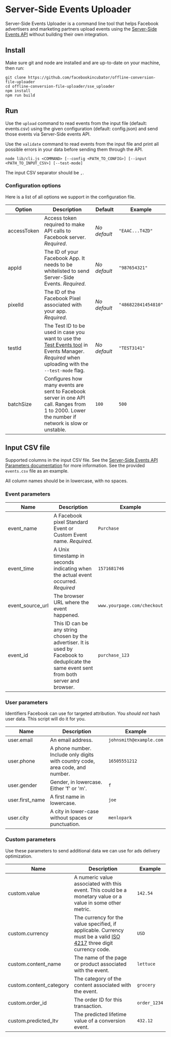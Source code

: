 # Server-Side Events Uploader
Server-Side Events Uploader is a command line tool that helps Facebook advertisers and marketing partners upload events using the [Server-Side Events API](https://developers.facebook.com/docs/marketing-api/facebook-pixel/server-side-api) without building their own integration.

## Install
Make sure git and node are installed and are up-to-date on your machine, then run:

```
git clone https://github.com/facebookincubator/offline-conversion-file-uploader
cd offline-conversion-file-uploader/sse_uploader
npm install
npm run build
```

## Run
Use the `upload` command to read events from the input file (default: events.csv) using the given configuration (default: config.json) and send those events via Server-Side events API.

Use the `validate` command to read events from the input file and print all possible errors in your data before sending them through the API.

```
node lib/cli.js <COMMAND> [--config <PATH_TO_CONFIG>] [--input <PATH_TO_INPUT_CSV>] [--test-mode]
```

The input CSV separator should be `,`. 

### Configuration options
Here is a list of all options we support in the configuration file.

| Option      | Description | Default | Example |
| ----------- | ----------- | ------- | ----------- |
| accessToken | Access token required to make API calls to Facebook server. *Required*.| *No default* | `"EAAC...T4ZD"` |
| appId | The ID of your Facebook App. It needs to be whitelisted to send Server-Side Events. *Required*. | *No default* | `"987654321"` |
| pixelId | The ID of the Facebook Pixel associated with your app. *Required*.| *No default* | `"486822841454810"` |
| testId | The Test ID to be used in case you want to use the [Test Events tool](https://www.facebook.com/business/help/1624255387706033) in Events Manager. *Required* when uploading with the `--test-mode` flag. | *No default* | `"TEST3141"` |
| batchSize | Configures how many events are sent to Facebook server in one API call. Ranges from 1 to 2000. Lower the number if network is slow or unstable. | `100` | `500` |

## Input CSV file
Supported columns in the input CSV file. See the [Server-Side Events API Parameters documentation](https://developers.facebook.com/docs/marketing-api/facebook-pixel/server-side-api/parameters) for more information. See the provided `events.csv` file as an example.

All column names should be in lowercase, with no spaces.

### Event parameters

| Name      | Description | Example |
| ----------- | ----------- | ------- |
| event_name | A Facebook pixel Standard Event or Custom Event name. *Required*. | `Purchase` |
| event_time | A Unix timestamp in seconds indicating when the actual event occurred. *Required* | `1571681746` |
| event_source_url | The browser URL where the event happened. | `www.yourpage.com/checkout` |
| event_id | This ID can be any string chosen by the advertiser. It is used by Facebook to deduplicate the same event sent from both server and browser. | `purchase_123` |

### User parameters
Identifiers Facebook can use for targeted attribution. You *should not* hash user data. This script will do it for you.

| Name      | Description | Example |
| ----------- | ----------- | ------- | 
| user.email | An email address. | `johnsmith@example.com` |
| user.phone | A phone number. Include only digits with country code, area code, and number. | `16505551212 ` |
| user.gender | Gender, in lowercase. Either 'f' or 'm'. | `f` | 
| user.first_name | A first name in lowercase. | `joe` |
| user.city | A city in lower-case without spaces or punctuation. | `menlopark` | 

### Custom parameters 
Use these parameters to send additional data we can use for ads delivery optimization.

| Name | Description | Example |
| ----------- | ----------- | ------- |
| custom.value | A numeric value associated with this event. This could be a monetary value or a value in some other metric. | `142.54 ` | 
| custom.currency | The currency for the value specified, if applicable. Currency must be a valid [ISO 4217](https://en.wikipedia.org/wiki/ISO_4217?fbclid=IwAR2MiY7PlfS6aSCczvsgg_Yo9znWzKnwvjEPdSLK3Z2gES--1lb_Rj1K8DY) three digit currency code. | `USD` | 
| custom.content_name | The name of the page or product associated with the event. | `lettuce` |
| custom.content_category | The category of the content associated with the event. | `grocery` | 
| custom.order_id | The order ID for this transaction. | `order_1234`
| custom.predicted_ltv | The predicted lifetime value of a conversion event. | `432.12` | 


